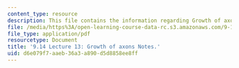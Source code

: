 ```yaml
---
content_type: resource
description: This file contains the information regarding Growth of axons Notes.
file: /media/https%3A/open-learning-course-data-rc.s3.amazonaws.com/9-14-brain-structure-and-its-origins-spring-2014/d6e079f7aaeb36a3a890d5d8858ee8ff_MIT9_14S14_Lecture13.pdf
file_type: application/pdf
resourcetype: Document
title: '9.14 Lecture 13: Growth of axons Notes.'
uid: d6e079f7-aaeb-36a3-a890-d5d8858ee8ff
---
```

